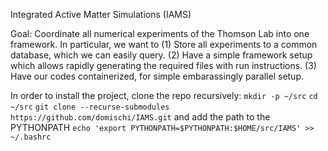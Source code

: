 Integrated Active Matter Simulations (IAMS)

Goal:
Coordinate all numerical experiments of the Thomson Lab into one framework. In particular, we want to 
    (1) Store all experiments to a common database, which we can easily query. 
    (2) Have a simple framework setup which allows rapidly generating the required files with run instructions.
    (3) Have our codes containerized, for simple embarassingly parallel setup.


In order to install the project, clone the repo recursively:
    `mkdir -p ~/src`
    `cd ~/src`
    `git clone --recurse-submodules https://github.com/domischi/IAMS.git`
and add the path to the PYTHONPATH
    `echo 'export PYTHONPATH=$PYTHONPATH:$HOME/src/IAMS' >> ~/.bashrc `
